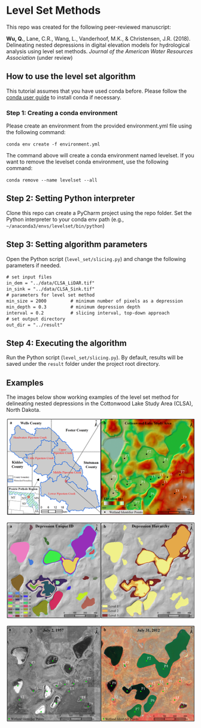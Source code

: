 # Level Set Methods
This repo was created for the following peer-reviewed manuscript:

**Wu, Q.**, Lane, C.R., Wang, L., Vanderhoof, M.K., & Christensen, J.R. (2018). Delineating nested depressions in digital elevation models for hydrological analysis using level set methods. *Journal of the American Water Resources Association* (under review) 

## How to use the level set algorithm

This tutorial assumes that you have used conda before. Please follow the [conda user guide](https://conda.io/docs/user-guide/install/index.html) to install conda if necessary.

### Step 1: Creating a conda environment
Please create an environment from the provided environment.yml file using the following command:

`conda env create -f environment.yml`

The command above will create a conda environment named levelset. If you want to remove the levelset conda environment, use the following command:

`conda remove --name levelset --all`

## Step 2: Setting Python interpreter
Clone this repo can create a PyCharm project using the repo folder. Set the Python interpreter to your conda env path (e.g., `~/anaconda3/envs/levelset/bin/python`)

## Step 3: Setting algorithm parameters
Open the Python script (`level_set/slicing.py`) and change the following parameters if needed.

    # set input files
    in_dem = "../data/CLSA_LiDAR.tif"
    in_sink = "../data/CLSA_Sink.tif"
    # parameters for level set method
    min_size = 2000         # minimum number of pixels as a depression
    min_depth = 0.3         # minimum depression depth
    interval = 0.2          # slicing interval, top-down approach
    # set output directory
    out_dir = "../result"
 
## Step 4: Executing the algorithm
Run the Python script (`level_set/slicing.py`). By default, results will be saved under the `result` folder under the project root directory.  
    
## Examples
The images below show working examples of the level set method for delineating nested depressions in the Cottonwood Lake Study Area (CLSA), North Dakota.

![CLSA DEM](/figures/CLSA_DEM.png)

![CLSA Result](/figures/CLSA_Result.png)

![CLSA Aerials](/figures/CLSA_Aerials.png)